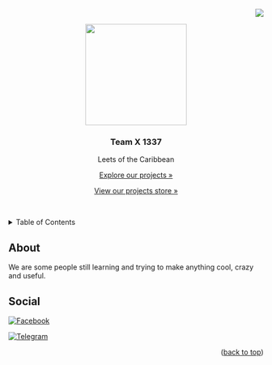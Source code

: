 <div id="top"></div>

<br />
<div align="">
  <div align="right">
    <img src="https://profile-counter.glitch.me/%7BWeAreTeamX%7D/count.svg">
    <br />
  </div>
  


<p align="center">
  <img src="https://i.ibb.co/N3Pydnb/teamx-round.png" width="200px">
  <h3 align="center">Team X 1337</h3>
  <p align="center">Leets of the Caribbean</p>
  <p align="center"><a align="center" href="https://github.com/weareteamx?tab=repositories">Explore our projects »</a></p>
  <p align="center"><a align="center" href="https://teamxstore.com/">View our projects store »</a></p>
  <br />
</p>
  
  
</div>



<!-- TABLE OF CONTENTS -->
<details>
  <summary>Table of Contents</summary>
  <ol>
    <li>
      <a href="https://xofikul07.github.io/TEAM-X-PROJECT-STORE/Member/">About Us</a>
    <li>
      <a href="#social">Contact</a>
    </li>
  </ol>
</details>



<!-- ABOUT US -->
## About

We are some people still learning and trying to make anything cool, crazy and useful.




## Social

[![Facebook](https://img.shields.io/badge/Facebook-%231877F2.svg?style=for-the-badge&logo=Facebook&logoColor=white)](https://web.facebook.com/groups/team.x.official.community)&nbsp;

[![Telegram](https://img.shields.io/badge/Telegram-2CA5E0?style=for-the-badge&logo=telegram&logoColor=white)](https://t.me/Teamx1337official)&nbsp;




<p align="right">(<a href="#top">back to top</a>)</p>
